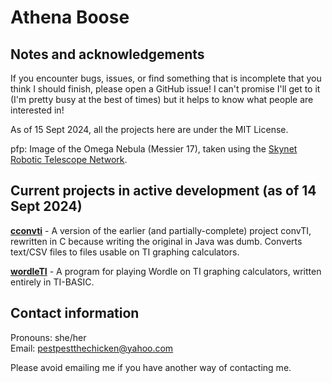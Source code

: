# Athena Boose 
## Notes and acknowledgements

If you encounter bugs, issues, or find something that is incomplete that you think I should finish, please open a GitHub issue! I can't promise I'll get to it (I'm pretty busy at the best of times) but it helps to know what people are interested in!

As of 15 Sept 2024, all the projects here are under the MIT License.

pfp: Image of the Omega Nebula (Messier 17), taken using the [Skynet Robotic Telescope Network](https://skynet.unc.edu/).

## Current projects in active development (as of 14 Sept 2024)

[**cconvti**](https://github.com/chickenspaceprogram/cconvti) - A version of the earlier (and partially-complete) project convTI, rewritten in C because writing the original in Java was dumb. Converts text/CSV files to files usable on TI graphing calculators.

[**wordleTI**](https://github.com/chickenspaceprogram/wordleTI) - A program for playing Wordle on TI graphing calculators, written entirely in TI-BASIC.

## Contact information

Pronouns: she/her\
Email: <pestpestthechicken@yahoo.com>

Please avoid emailing me if you have another way of contacting me.
